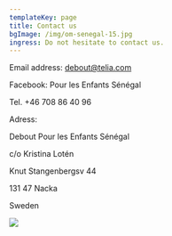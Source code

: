 ```yaml
---
templateKey: page
title: Contact us
bgImage: /img/om-senegal-15.jpg
ingress: Do not hesitate to contact us.
---
```

Email address: debout@telia.com

Facebook: Pour les Enfants Sénégal 

Tel.  +46 708 86 40 96

Adress:

Debout Pour les Enfants Sénégal 

c/o Kristina Lotén

Knut Stangenbergsv 44

131 47  Nacka

Sweden

![](/img/bg-contact.jpg)

